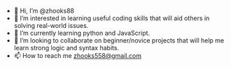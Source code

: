 - 👋 Hi, I’m @zhooks88
- 👀 I’m interested in learning useful coding skills that will aid others in solving real-world issues.
- 🌱 I’m currently learning python and JavaScript.
- 💞️ I’m looking to collaborate on beginner/novice projects that will help me learn strong logic and syntax habits.
- 📫 How to reach me zhooks558@gmail.com

<!---
zhooks88/zhooks88 is a ✨ special ✨ repository because its `README.md` (this file) appears on your GitHub profile.
You can click the Preview link to take a look at your changes.
--->
